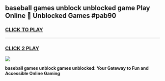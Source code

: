 
## baseball games unblock unblocked game Play Online 👋 Unblocked Games #pab90
<h3>
<a href="https://premium.freeplayer.one?title=baseball_games_unblock&ref=21F">CLICK TO PLAY</a></h3>
<hr>

<h3>
<a href="https://premium.freeplayer.one?title=baseball_games_unblock&ref=21F">CLICK 2 PLAY</a>
  
</h3>

<a href="https://premium.freeplayer.one?title=baseball_games_unblock&ref=21F/"><img src="https://clearcache.store/games.png"></a>


**baseball games unblock games unblocked: Your Gateway to Fun and Accessible Online Gaming**
